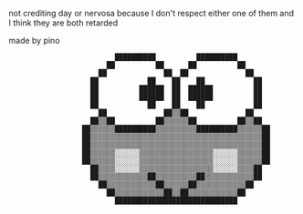 not crediting day or nervosa because I don't respect either one of them and I think they are both retarded

made by pino




                              ██████████          ██████████                            
                            ██          ██      ██          ██                          
                          ██              ██  ██              ██                        
                        ██            ██    ██    ██            ██                      
                        ██          ██████  ██  ██████          ██                      
                        ██          ██████  ██  ██████          ██                      
                        ██            ██    ██    ██            ██                      
                          ██              ██▒▒██              ██                        
                        ██▒▒██          ██▒▒▒▒▒▒██          ██▒▒██                      
                      ██▒▒▒▒▒▒██████████▒▒▒▒▒▒▒▒▒▒██████████▒▒▒▒▒▒██                    
                      ██▒▒▒▒▒▒▒▒▒▒▒▒▒▒▒▒▒▒▒▒▒▒▒▒▒▒▒▒▒▒▒▒▒▒▒▒▒▒▒▒▒▒██                    
                      ██▒▒▒▒▒▒▒▒▒▒▒▒▒▒▒▒▒▒▒▒▒▒▒▒▒▒▒▒▒▒▒▒▒▒▒▒▒▒▒▒▒▒██                    
                      ██▒▒▒▒▒▒░░░░░░▒▒▒▒▒▒▒▒▒▒▒▒▒▒▒▒▒▒░░░░░░▒▒▒▒▒▒██                    
                      ██▒▒▒▒▒▒░░░░░░▒▒▒▒▒▒▒▒▒▒▒▒▒▒▒▒▒▒░░░░░░▒▒▒▒▒▒██                    
                        ██▒▒▒▒░░░░░░▒▒▒▒▒▒▒▒▒▒▒▒▒▒▒▒▒▒░░░░░░▒▒▒▒██                      
                        ██▒▒▒▒▒▒▒▒▒▒▒▒██▒▒▒▒▒▒▒▒▒▒██▒▒▒▒▒▒▒▒▒▒▒▒██                      
                          ██▒▒▒▒▒▒▒▒▒▒▒▒██▒▒▒▒▒▒██▒▒▒▒▒▒▒▒▒▒▒▒██                        
                            ██▒▒▒▒▒▒▒▒▒▒▒▒██▒▒██▒▒▒▒▒▒▒▒▒▒▒▒██                          
                              ██████████████████████████████                     
